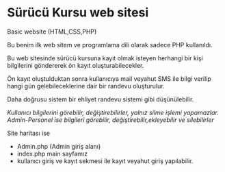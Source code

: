 # Sürücü Kursu web sitesi
Basic website (HTML,CSS,PHP)


Bu benim ilk web sitem ve programlama dili olarak sadece PHP kullanıldı.

Bu web sitesinde sürücü kursuna kayıt olmak isteyen herhangi bir kişi bilgilerini göndererek ön kayıt oluşturabilecekler. 

Ön kayıt oluştulduktan sonra kullanıcıya mail veyahut SMS ile bilgi verilip hangi gün gelebileceklerine dair bir randevu oluşturulur.

Daha doğrusu sistem bir ehliyet randevu sistemi gibi düşünülebilir.

*Kullanıcı bilgilerini görebilir, değiştirebilirler, yalnız silme işlemi yapamazlar.*
*Admin-Personel ise bilgileri görebilir, değiştirebilir,ekleyebilir ve silebilirler*

Site haritası ise 
  * Admin.php (Admin giriş alanı)
  * index.php main sayfamız
  * kullanıcı giriş ve kayıt sekmesi ile kayıt veyahut giriş yapılabilir.
